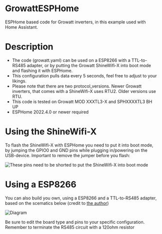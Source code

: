 # GrowattESPHome
ESPHome based code for Growatt inverters, in this example used with Home Assistant.



# Description
- The code (growatt.yaml) can be used on a ESP8266 with a TTL-to-RS485 adapter, or by putting the Growatt ShineWifi-X into boot mode and flashing it with ESPHome.
- This configuration pulls data every 5 seconds, feel free to adjust to your likings.
- Please note that there are two protocol_versions. Newer Growatt inverters, that comes with a ShineWifi-X uses RTU2. Older versions use RTU.
- This code is tested on Growatt MOD XXXTL3-X and SPHXXXXTL3 BH UP
- ESPHome 2022.4.0 or newer required

# Using the ShineWifi-X
To flash the ShineWifi-X with ESPHome you need to put it into boot mode, by jumping the GPIO0 and GND pins while plugging in/powering on the USB-device. Important to remove the jumper before you flash:

![These pins need to be shorted to put the ShineWifi-X into boot mode](https://i.imgur.com/IZa4ood.jpg)

# Using a ESP8266
You can also build you own, using a ESP8266 and a TTL-to-RS485 adapter, based on the scematics below (credit to [the author](https://www.youtube.com/watch?v=znwNZstQqYE))

![Diagram](https://i.imgur.com/jVm6FFr.png)

Be sure to edit the board type and pins to your specific configuration.
Remember to terminate the RS485 circuit with a 120ohm resistor
